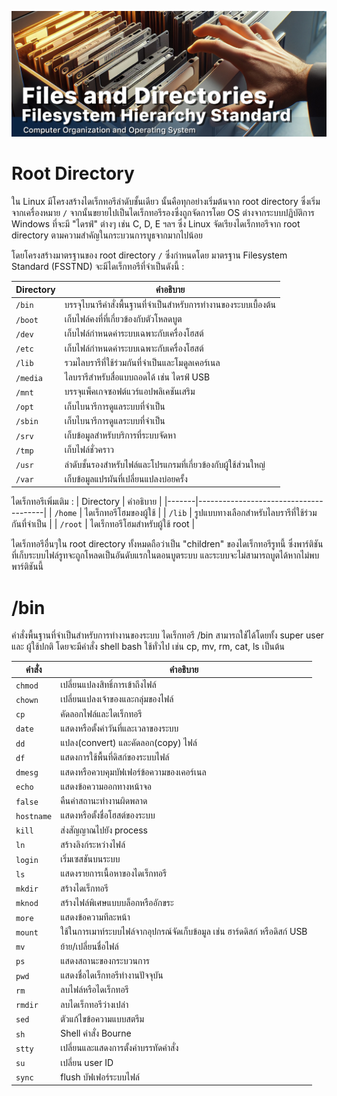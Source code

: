 ![Cabinet](/Assets/Files%20and%20Directories,%20FHS.jpg)
# Root Directory
ใน Linux มีโครงสร้างไดเร็กทอรีลำดับชั้นเดียว นั้นคือทุกอย่างเริ่มต้นจาก root directory ซึ่งเริ่มจากเครื่องหมาย `/` จากนั้นขยายไปเป็นไดเร็กทอรีรองซึ่งถูกจัดการโดย OS ต่างจากระบบปฏิบัติการ Windows ที่จะมี "ไดรฟ์" ต่างๆ เช่น C, D, E ฯลฯ
ซึ่ง Linux จัดเรียงไดเร็กทอรีจาก root directory ตามความสำคัญในกระบวนการบูธจากมากไปน้อย

โดยโครงสร้างมาตรฐานของ root directory `/` ซึ่งกำหนดโดย มาตรฐาน Filesystem Standard (FSSTND) จะมีไดเร็กทอรีที่จำเป็นดังนี้ :

| Directory  | คำอธิบาย                            |
|-------|---------------------------------------|
| `/bin`   | บรรจุไบนารีคำสั่งพื้นฐานที่จำเป็นสำหรับการทำงานของระบบเบื้องต้น |
| `/boot`  | เก็บไฟล์คงที่ที่เกี่ยวข้องกับตัวโหลดบูต                        |
| `/dev`   | เก็บไฟล์กำหนดค่าระบบเฉพาะกับเครื่องโฮสต์                  |
| `/etc`   | เก็บไฟล์กำหนดค่าระบบเฉพาะกับเครื่องโฮสต์                  |
| `/lib`   | รวมไลบรารีที่ใช้ร่วมกันที่จำเป็นและโมดูลเคอร์เนล              |
| `/media` | ไลบรารีสำหรับสื่อแบบถอดได้ เช่น ไดรฟ์ USB               |
| `/mnt`   | บรรจุแพ็คเกจซอฟต์แวร์แอปพลิเคชันเสริม                     |
| `/opt`   | เก็บไบนารีการดูแลระบบที่จำเป็น                           |
| `/sbin`  | เก็บไบนารีการดูแลระบบที่จำเป็น                           |
| `/srv`   | เก็บข้อมูลสำหรับบริการที่ระบบจัดหา                         |
| `/tmp`   | เก็บไฟล์ชั่วคราว                                       |
| `/usr`   |ลำดับชั้นรองสำหรับไฟล์และโปรแกรมที่เกี่ยวข้องกับผู้ใช้ส่วนใหญ่     |
| `/var`   | เก็บข้อมูลแปรผันที่เปลี่ยนแปลงบ่อยครั้ง                       |

ไดเร็กทอรีเพิ่มเติม :
| Directory  | คำอธิบาย                             |
|-------|---------------------------------------|
| `/home` | ไดเร็กทอรีโฮมของผู้ใช้                     |
| `/lib`  | รูปแบบทางเลือกสำหรับไลบรารีที่ใช้ร่วมกันที่จำเป็น |
| `/root` | ไดเร็กทอรีโฮมสำหรับผู้ใช้ root              |


ไดเร็กทอรีอื่นๆใน root directory ทั้งหมดถือว่าเป็น "children" ของไดเร็กทอรีรูทนี้ ซึ่งพาร์ติชันที่เก็บระบบไฟล์รูทจะถูกโหลดเป็นอันดับแรกในตอนบูตระบบ และระบบจะไม่สามารถบูตได้หากไม่พบพาร์ติชันนี้

# /bin
คำสั่งพื้นฐานที่จำเป็นสำหรับการทำงานของระบบ 
ไดเร็กทอรี /bin สามารถใชัได้โดยทั้ง super user และ ผู้ใช้ปกติ โดยจะมีคำสั่ง shell bash ใช้ทั่วไป เช่น cp, mv, rm, cat, ls เป็นต้น

| คำสั่ง | คำอธิบาย |
|---|---|
| `chmod`| เปลี่ยนแปลงสิทธิ์การเข้าถึงไฟล์ |
| `chown` | เปลี่ยนแปลงเจ้าของและกลุ่มของไฟล์ |
| `cp` | คัดลอกไฟล์และไดเร็กทอรี |
| `date` | แสดงหรือตั้งค่าวันที่และเวลาของระบบ |
| `dd` | แปลง(convert) และคัดลอก(copy) ไฟล์ |
| `df` | แสดงการใช้พื้นที่ดิสก์ของระบบไฟล์ |
| `dmesg` | แสดงหรือควบคุมบัฟเฟอร์ข้อความของเคอร์เนล |
| `echo` | แสดงข้อความออกทางหน้าจอ |
| `false` | คืนค่าสถานะทำงานผิดพลาด |
| `hostname` | แสดงหรือตั้งชื่อโฮสต์ของระบบ |
| `kill` | ส่งสัญญาณไปยัง process |
| `ln` | สร้างลิงก์ระหว่างไฟล์ |
| `login` | เริ่มเซสชันบนระบบ |
| `ls` | แสดงรายการเนื้อหาของไดเร็กทอรี |
| `mkdir` | สร้างไดเร็กทอรี |
| `mknod` | สร้างไฟล์พิเศษแบบบล็อกหรืออักขระ |
| `more` | แสดงข้อความทีละหน้า |
| `mount` | ใช้ในการเมาท์ระบบไฟล์จากอุปกรณ์จัดเก็บข้อมูล เช่น ฮาร์ดดิสก์ หรือดิสก์ USB |
| `mv` | ย้าย/เปลี่ยนชื่อไฟล์ |
| `ps` | แสดงสถานะของกระบวนการ |
| `pwd` | แสดงชื่อไดเร็กทอรีทำงานปัจจุบัน |
| `rm` | ลบไฟล์หรือไดเร็กทอรี |
| `rmdir` | ลบไดเร็กทอรีว่างเปล่า |
| `sed` | ตัวแก้ไขข้อความแบบสตรีม |
| `sh` | Shell คำสั่ง Bourne |
| `stty` | เปลี่ยนและแสดงการตั้งค่าบรรทัดคำสั่ง |
| `su` | เปลี่ยน user ID |
| `sync` | flush บัฟเฟอร์ระบบไฟล์ |
